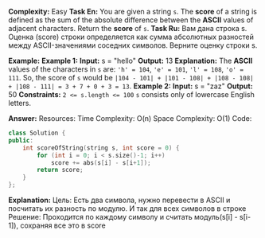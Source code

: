 **Complexity:** Easy
**Task En:**
	You are given a string `s`. The **score** of a string is defined as the sum of the absolute difference between the **ASCII** values of adjacent characters.
	Return the **score** of `s`.
**Task Ru:** 
	Вам дана строка s. Оценка (score) строки определяется как сумма абсолютных разностей между ASCII-значениями соседних символов.
	Верните оценку строки s.

**Example:**
	**Example 1:**
		**Input:** s = "hello"
		**Output:** 13
		**Explanation:**
		The **ASCII** values of the characters in `s` are: `'h' = 104`, `'e' = 101`, `'l' = 108`, `'o' = 111`. So, the score of `s` would be `|104 - 101| + |101 - 108| + |108 - 108| + |108 - 111| = 3 + 7 + 0 + 3 = 13`.
	**Example 2:**
		**Input:** s = "zaz"
		**Output:** 50
**Constraints:**
	`2 <= s.length <= 100`
	`s` consists only of lowercase English letters.
	
**Answer:**
	Resources:
		Time Complexity: O(n)
		Space Complexity: O(1)
Code:
```cpp
class Solution {
public:
    int scoreOfString(string s, int score = 0) {
        for (int i = 0; i < s.size()-1; i++)
            score += abs(s[i] - s[i+1]);
        return score;
    }
};
```

**Explanation:**
	Цель: Есть два символа, нужно перевести в ASCII и посчитать их разность по модулю. И так для всех символов в строке
	Решение: Проходится по каждому символу и считать
	модуль(s[i] - s[i-1]), сохраняя все это в score